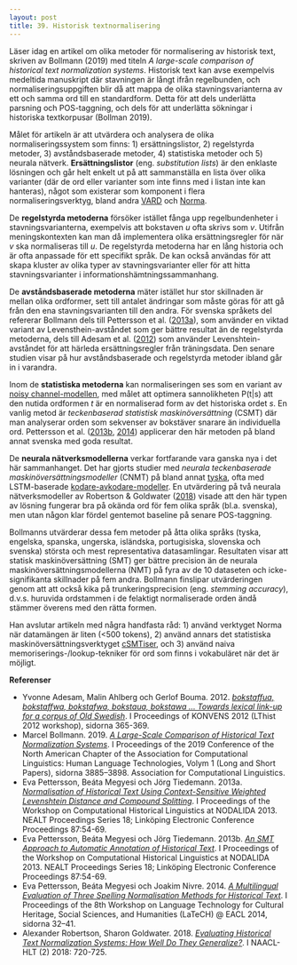 ```yaml
---
layout: post
title: 39. Historisk textnormalisering
---
```


Läser idag en artikel om olika metoder för normalisering av historisk text, skriven av Bollmann (2019) med titeln *A large-scale comparison of historical text normalization systems*. Historisk text kan avse exempelvis medeltida manuskript där stavningen är långt ifrån regelbunden, och normaliseringsuppgiften blir då att mappa de olika stavningsvarianterna av ett och samma ord till en standardform. Detta för att dels underlätta parsning och POS-taggning, och dels för att underlätta sökningar i historiska textkorpusar (Bollman 2019).

Målet för artikeln är att utvärdera och analysera de olika normaliseringssystem som finns: 1) ersättningslistor, 2) regelstyrda metoder, 3) avståndsbaserade metoder, 4) statistiska metoder och 5) neurala nätverk. **Ersättningslistor** (eng. *substitution lists*) är den enklaste lösningen och går helt enkelt ut på att sammanställa en lista över olika varianter (där de ord eller varianter som inte finns med i listan inte kan hanteras), något som existerar som komponent i flera normaliseringsverktyg, bland andra [VARD](http://ucrel.lancs.ac.uk/vard/about/) och [Norma](https://www.linguistics.rub.de/comphist/resources/norma/index.html).

De **regelstyrda metoderna** försöker istället fånga upp regelbundenheter i stavningsvarianterna, exempelvis att bokstaven *u* ofta skrivs som *v*. Utifrån meningskontexten kan man då implementera olika ersättningsregler för när *v* ska normaliseras till *u*. De regelstyrda metoderna har en lång historia och är ofta anpassade för ett specifikt språk. De kan också användas för att skapa kluster av olika typer av stavningsvarianter eller för att hitta stavningsvarianter i informationshämtningssammanhang. 

De **avståndsbaserade metoderna** mäter istället hur stor skillnaden är mellan olika ordformer, sett till antalet ändringar som måste göras för att gå från den ena stavningsvarianten till den andra. För svenska språkets del refererar Bollmann dels till Pettersson et al. ([2013a](http://emmtee.net/oe/nodalida13/conference/8.pdf)), som använder en viktad variant av Levensthein-avståndet som ger bättre resultat än de regelstyrda metoderna, dels till Adesam et al. ([2012](http://www.oegai.at/konvens2012/proceedings/54_adesam12w/54_adesam12w.pdf)) som använder Levenshtein-avståndet för att härleda ersättningsregler från träningsdata. Den senare studien visar på hur avståndsbaserade och regelstyrda metoder ibland går in i varandra. 

Inom de **statistiska metoderna** kan normaliseringen ses som en variant av [noisy channel-modellen](https://datatjej.github.io/Noisy-channel-modellen-f%C3%B6r-stavningskontroll/), med målet att optimera sannolikheten P(t\|s) att den nutida ordformen *t* är en normaliserad form av det historiska ordet *s*. En vanlig metod är *teckenbaserad statistisk maskinöversättning* (CSMT) där man analyserar orden som sekvenser av bokstäver snarare än individuella ord. Pettersson et al. ([2013b](https://ep.liu.se/ecp/087/005/ecp1387005.pdf), [2014](https://www.aclweb.org/anthology/W14-0605.pdf)) applicerar den här metoden på bland annat svenska med goda resultat. 

De **neurala nätverksmodellerna** verkar fortfarande vara ganska nya i det här sammanhanget. Det har gjorts studier med *neurala teckenbaserade maskinöversättningsmodeller* (CNMT) på bland annat [tyska](https://arxiv.org/abs/1610.07844), ofta med LSTM-baserade [kodare-avkodare-modeller](https://datatjej.github.io/Kodare-avkodare-modeller-och-uppm%C3%A4rksamhet/). En utvärdering på två neurala nätverksmodeller av Robertson & Goldwater ([2018](https://arxiv.org/pdf/1804.02545.pdf)) visade att den här typen av lösning fungerar bra på okända ord för fem olika språk (bl.a. svenska), men utan någon klar fördel gentemot baseline på senare POS-taggning.    
 
Bollmanns utvärderar dessa fem metoder på åtta olika språks (tyska, engelska, spanska, ungerska, isländska, portugisiska, slovenska och svenska) största och mest representativa datasamlingar. Resultaten visar att statisk maskinöversättning (SMT) ger bättre precision än de neurala maskinöversättningsmodellerna (NMT) på fyra av de 10 dataseten och icke-signifikanta skillnader på fem andra. Bollmann finslipar utvärderingen genom att att också kika på trunkeringsprecision (eng. *stemming accuracy*), d.v.s. huruvida ordstammen i de felaktigt normaliserade orden ändå stämmer överens med den rätta formen.

Han avslutar artikeln med några handfasta råd: 1) använd verktyget Norma när datamängen är liten (<500 tokens), 2) använd annars det statistiska maskinöversättningsverktyget [cSMTiser](https://github.com/clarinsi/csmtiser), och 3) använd naiva memoriserings-/lookup-tekniker för ord som finns i vokabuläret när det är möjligt.        

**Referenser**
- Yvonne Adesam, Malin Ahlberg och Gerlof Bouma. 2012. [*bokstaffua, bokstaffwa, bokstafwa, bokstaua, bokstawa ... Towards lexical link-up for a corpus of Old Swedish*](http://www.oegai.at/konvens2012/proceedings/54_adesam12w/54_adesam12w.pdf). I Proceedings of KONVENS 2012 (LThist 2012 workshop), sidorna 365-369.
- Marcel Bollmann. 2019. [*A Large-Scale Comparison of Historical Text Normalization Systems*](http://www.aclweb.org/anthology/N19-1389). I Proceedings of the 2019 Conference of the North American Chapter of the Association for Computational Linguistics: Human Language Technologies, Volym 1 (Long and Short Papers), sidorna 3885–3898. Association for Computational Linguistics. 
- Eva Pettersson, Beáta Megyesi och Jörg Tiedemann. 2013a. [*Normalisation of Historical Text Using Context-Sensitive Weighted Levenshtein Distance and Compound Splitting*](http://emmtee.net/oe/nodalida13/conference/8.pdf). I Proceedings of the Workshop on Computational Historical Linguistics at NODALIDA 2013. NEALT Proceedings Series 18; Linköping Electronic Conference Proceedings 87:54-69.
- Eva Pettersson, Beáta Megyesi och Jörg Tiedemann. 2013b. [*An SMT Approach to Automatic Annotation of Historical Text*](https://ep.liu.se/ecp/087/005/ecp1387005.pdf). I Proceedings of the Workshop on Computational Historical Linguistics at NODALIDA 2013. NEALT Proceedings Series 18; Linköping Electronic Conference Proceedings 87:54-69.
- Eva Pettersson, Beáta Megyesi och Joakim Nivre. 2014. [*A Multilingual Evaluation of Three Spelling Normalisation Methods for Historical Text*](https://www.aclweb.org/anthology/W14-0605.pdf). 
I Proceedings of the 8th Workshop on Language Technology for Cultural Heritage, Social Sciences, and Humanities (LaTeCH) @ EACL 2014, sidorna 32–41.
- Alexander Robertson, Sharon Goldwater. 2018. [*Evaluating Historical Text Normalization Systems: How Well Do They Generalize?*](https://arxiv.org/pdf/1804.02545.pdf). I NAACL-HLT (2) 2018: 720-725.
